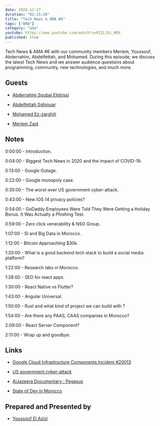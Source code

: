 ```yaml
---
date: 2020-12-27
duration: "02:15:26"
title: "Tech News & AMA #6"
tags: ["AMA"]
category: "ama"
youtube: https://www.youtube.com/watch?v=RIZLJGi_WR4
published: true
---
```


Tech News & AMA #6 with our community members Meriem, Youssouf, Abderrahim, Abdelfettah, and Mohamed. During this episode, we discuss the latest Tech News and we answer audience questions about programming, community, new technologies, and much more.

## Guests

- [Abderrahim Soubai Elidrissi](https://twitter.com/soub4i)

- [Abdelfettah Sghiouar](https://twitter.com/boredabdel)

- [Mohamed Ez-zarghili](https://twitter.com/ezzarghili)

- [Meriem Zaid](https://twitter.com/_iMeriem)

## Notes

0:00:00 - Introduction.

0:04:00 - Biggest Tech News in 2020 and the impact of COVID-19.

0:13:00 - Google Outage.

0:22:00 - Google monopoly case.

0:35:00 - The worst-ever US government cyber-attack.

0:43:00 - New IOS 14 privacy policies?

0:54:00 - GoDaddy Employees Were Told They Were Getting a Holiday Bonus. It Was Actually a Phishing Test.

0:59:00 - Zero click venerability & NSO Group.

1:07:00 - SI and Big Data in Morocco.

1:12:00 - Bitcoin Approaching \$30k.

1:20:00 - What is a good backend tech stack to build a social media platform?

1:22:00 - Research labs in Morocco.

1:28:00 - SEO for react apps.

1:30:00 - React Native vs Flutter?

1:43:00 - Angular Universal.

1:50:00 - Rust and what kind of project we can build with ?

1:54:00 - Are there any PAAS, CAAS companies in Morocco?

2:09:00 - React Server Component?

2:11:00 - Wrap up and goodbye.

## Links

- [Google Cloud Infrastructure Components Incident #20013](https://status.cloud.google.com/incident/zall/20013)

- [US government cyber-attack](https://www.theguardian.com/technology/2020/dec/18/orion-hack-solarwinds-explainer-us-government)

- [AlJazeera Documentary : Pegasus](https://www.youtube.com/watch?v=fP-7jNJd5nA&ab_channel=AlJazeeraChannel%D9%82%D9%86%D8%A7%D8%A9%D8%A7%D9%84%D8%AC%D8%B2%D9%8A%D8%B1%D8%A9)

- [State of Dev in Morocco](https://stateofdev.ma/#technology)

## Prepared and Presented by

- [Youssouf El Azizi](https://elazizi.com)
